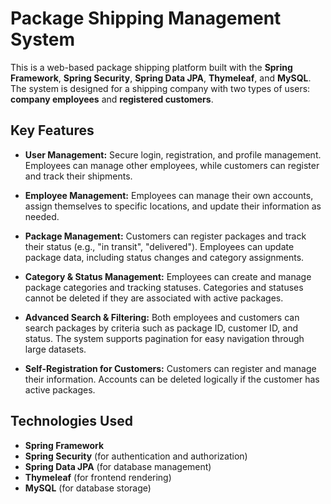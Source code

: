 # Package Shipping Management System

This is a web-based package shipping platform built with the **Spring Framework**, **Spring Security**, **Spring Data JPA**, **Thymeleaf**, and **MySQL**. The system is designed for a shipping company with two types of users: **company employees** and **registered customers**.

## Key Features

- **User Management:** Secure login, registration, and profile management. Employees can manage other employees, while customers can register and track their shipments.
  
- **Employee Management:** Employees can manage their own accounts, assign themselves to specific locations, and update their information as needed.

- **Package Management:** Customers can register packages and track their status (e.g., "in transit", "delivered"). Employees can update package data, including status changes and category assignments.

- **Category & Status Management:** Employees can create and manage package categories and tracking statuses. Categories and statuses cannot be deleted if they are associated with active packages.

- **Advanced Search & Filtering:** Both employees and customers can search packages by criteria such as package ID, customer ID, and status. The system supports pagination for easy navigation through large datasets.

- **Self-Registration for Customers:** Customers can register and manage their information. Accounts can be deleted logically if the customer has active packages.

## Technologies Used

- **Spring Framework**
- **Spring Security** (for authentication and authorization)
- **Spring Data JPA** (for database management)
- **Thymeleaf** (for frontend rendering)
- **MySQL** (for database storage)
